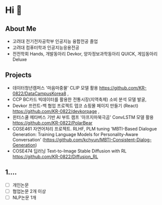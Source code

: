 # Hi 👋
## About Me
- 고려대 전기전자공학부 인공지능 융합전공 졸업
- 고려대 컴퓨터학과 인공지능응용전공 
- 전전학회 Hands, 개발동아리 Devkor, 양자정보과학동아리 QUICK, 게임동아리 Deluxe


## Projects
- 데이터청년캠퍼스 '마음마중물' CLIP 모델 활용  https://github.com/KR-0822/DataCampusKorea8 , 
- CCP BC카드 빅데이터를 활용한 전통시장(지역축제) 소비 분석 모델 발굴,
- Devkor 프런트-백 협업 프로젝트 뎁코 쇼핑몰 페이지 만들기 (React) https://github.com/KR-0822/devkorpage ,
- 윈터스쿨 메타버스 기반 AI 부트 캠프 '아프지마북극곰' ConvLSTM 모델 활용 https://github.com/KR-0822/PolarBear
- COSE461 자연어처리 프로젝트. RLHF, PLM tuning 'MBTI-Based Dialogue Generation: Training Language Models for Personality-Aware Conversation' (https://github.com/kchyun/MBTI-Consistent-Dialog-Generation)
- COSE474 딥러닝 Text-to-Image Stable Diffusion with RL https://github.com/KR-0822/Diffusion_RL

## 

## 1....
- [ ] 개인논문
- [ ] 협업논문 2개 이상
- [ ] NLP논문 1개
